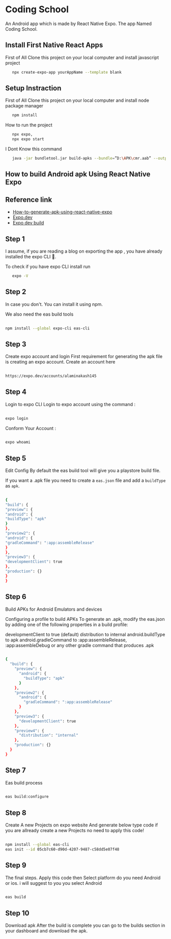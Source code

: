 
# Coding School

An Android app which is made by React Native Expo. The app Named Coding School.
## Install First Native React Apps

First of All Clone this project on your local computer and install javascript project
```bash
   npx create-expo-app yourAppName --template blank
```
## Setup Instraction

First of All Clone this project on your local computer and install node package manager

```bash
   npm install
```
How to run the project

```bash
   npx expo,
   npx expo start
```
I Dont Know this command
```bash
   java -jar bundletool.jar build-apks --bundle=”D:\APK\cmr.aab” --output=”D:\APK\CMR1.apks” --ks="D:\APK\local.keystore" --ks-key-alias=key0 --mode=universal
```


## How to build Android apk Using React Native Expo
## Reference link
 - [How-to-generate-apk-using-react-native-expo](https://dev.to/chinmaymhatre/how-to-generate-apk-using-react-native-expo-kae)
 - [Expo.dev](https://docs.expo.dev/build-reference/apk/)
 - [Expo dev build](https://docs.expo.dev/build/setup/)


## Step 1

I assume, if you are reading a blog on exporting the app , you have already installed the expo CLI 👀.

To check if you have expo CLI install run

```bash
   expo -V
```

## Step 2

In case you don't. You can install it using npm.

We also need the eas build tools

```bash
   
npm install --global expo-cli eas-cli
```

## Step 3

Create expo account and login
First requirement for generating the apk file is creating an expo account.
Create an account here

```bash
   
https://expo.dev/accounts/alaminakash145
```
## Step 4

Login to expo CLI
Login to expo account using the command :

```bash
   
expo login
```
Conform Your Account :
```bash
   
expo whoami
```
## Step 5

Edit Config
By default the eas build tool will give you a playstore build file.

If you want a .apk file you need to create a `eas.json` file and add a `buildType` as `apk`.

```bash
   
{
"build": {
"preview": {
"android": {
"buildType": "apk"
}
},
"preview2": {
"android": {
"gradleCommand": ":app:assembleRelease"
}
},
"preview3": {
"developmentClient": true
},
"production": {}
}
}
```

## Step 6

Build APKs for Android Emulators and devices

Configuring a profile to build APKs
To generate an .apk, modify the eas.json by adding one of the following properties in a build profile:

developmentClient to true (default)
distribution to internal
android.buildType to apk
android.gradleCommand to :app:assembleRelease, :app:assembleDebug or any other gradle command that produces .apk

```bash
   
{
  "build": {
    "preview": {
      "android": {
        "buildType": "apk"
      }
    },
    "preview2": {
      "android": {
        "gradleCommand": ":app:assembleRelease"
      }
    },
    "preview3": {
      "developmentClient": true
    },
    "preview4": {
      "distribution": "internal"
    },
    "production": {}
  }
}

```
## Step 7

Eas build process

```bash
   
eas build:configure

```
## Step 8

Create A new Projects on expo website And generate below type code if you are allready create a new Projects no need to apply this code!

```bash
   
npm install --global eas-cli
eas init --id 05cb7c60-d90d-4207-9487-c58dd5e07f48

```
## Step 9

The final steps. Apply this code then Select platform do you need Android or ios. i will suggest to you you select Android

```bash
   
eas build

```
## Step 10

Download apk
After the build is complete you can go to the builds section in your dashboard and download the apk.
